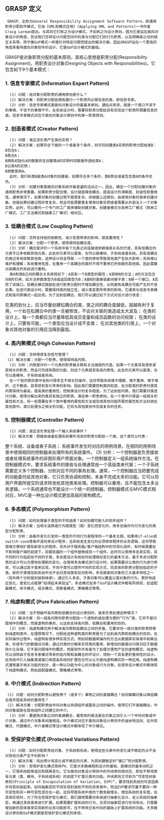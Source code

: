 ## GRASP 定义

```
 GRASP，全称为General Responsibility Assignment Software Pattern，即通用职责分配软件模式，它由《UML和模式应用》(Applying UML and Patterns)一书作者Craig Larman提出。与其将它们称之为设计模式，不如称之为设计原则，因为它是站在面向对象设计的角度，告诉我们怎样设计问题空间中的类与分配它们的行为职责，以及明确类之间的相互关系等，而不像GoF模式一样是针对特定问题而提出的解决方案。因此GRASP站在一个更高的角度来看待面向对象软件的设计，它是GoF设计模式的基础。
```

GRASP是对象职责分配的基本原则，其核心思想是职责分配(Responsibility Assignment)，用职责设计对象(Designing Objects with Responsibilities)。它包含如下9个基本模式：
 
###      1. 信息专家模式 (Information Expert Pattern)

      (1) 问题：给对象分配职责的通用原则是什么？
      (2) 解决方案：将职责分配给拥有履行一个职责所必需信息的类，即信息专家。
      (3) 分析：信息专家模式是面向对象设计的最基本原则。通俗点来讲，就是一个类只干该干的事情，不该干的事情不干。在系统设计时，需要将职责分配给具有实现这个职责所需要信息的类。信息专家模式对应于面向对象设计原则中的单一职责原则。
 
###      2. 创造者模式 (Creator Pattern)

      (1) 问题：谁应该负责产生类的实例？
      (2) 解决方案：如果符合下面的一个或者多个条件，则可将创建类A实例的职责分配给类B：
	B包含A；
	B聚合A；
	B拥有初始化A的数据并在创建类A的实例时将数据传递给类A；
	B记录A的实例；
	B频繁使用A。
      此时，我们称类B是类A对象的创建者。如果符合多个条件，类B聚合或者包含类A的条件优先。
      (3) 分析：创建对象是面向对象系统中最普遍的活动之一，因此，确定一个分配创建对象的通用职责非常重要。如果职责分配合理，设计就能降低耦合，提高设计的清晰度、封装性和重用性。通常情况下，如果对象的创建过程不是很复杂，则根据上述原则，由使用对象的类来创建对象。但是如果创建过程非常复杂，而且可能需要重复使用对象实例或者需要从外部注入一个对象实例，此时，可以委托一个专门的工厂类来辅助创建对象。创建者模式与各种工厂模式（简单工厂模式、工厂方法模式和抽象工厂模式）相对应。
 
###      3. 低耦合模式 (Low Coupling Pattern)

      (1) 问题：怎样支持低的依赖性，减少变更带来的影响，提高重用性？
      (2) 解决方案：分配一个职责，使得保持低耦合度。
      (3) 分析：耦合是评价一个系统中各个元素之间连接或依赖强弱关系的尺度，具有低耦合的元素不过多依赖其他元素。此处的元素可以是类，也可以是模块、子系统或者系统。具有高耦合的类过多地依赖其他类，这种设计将会导致：一个类的修改导致其他类产生较大影响；系统难以维护和理解；系统重用性差，在重用一个高耦合的类时不得不重用它所依赖的其他类。因此需要对高耦合的系统进行重构。
      类A和类B之间的耦合关系体现如下：A具有一个B类型的属性；A调用B的方法；A的方法包含对B的引用，如方法参数类型为B或返回类型为B；A是B的直接或者间接子类；B是一个接口，A实现了该接口。低耦合模式鼓励在进行职责分配时不增加耦合性，从而避免高耦合可能产生的不良后果。在进行类设计时，需要保持类的独立性，减少类变更所带来的影响，它通常与信息专家模式和高内聚模式一起出现。为了达到低耦合，我们可以通过如下方式对设计进行改进：
在类的划分上，应当尽量创建松耦合的类，类之间的耦合度越低，就越有利于复用，一个处在松耦合中的类一旦被修改，不会对关联的类造成太大波及；
在类的设计上，每一个类都应当尽量降低其成员变量和成员函数的访问权限；
在类的设计上，只要有可能，一个类型应当设计成不变类；
在对其他类的引用上，一个对象对其他对象的引用应当降到最低。

###      4. 高内聚模式 (High Cohesion Pattern)

      (1) 问题：怎样使得复杂性可管理？
     (2) 解决方案：分配一个职责，使得保持高内聚。
      (3) 分析：内聚是评价一个元素的职责被关联和关注强弱的尺度。如果一个元素具有很多紧密相关的职责，而且只完成有限的功能，则这个元素就具有高内聚性。此处的元素可以是类，也可以是模块、子系统或者系统。
      在一个低内聚的类中会执行很多互不相关的操作，这将导致系统难于理解、难于重用、难于维护、过于脆弱，容易受到变化带来的影响。因此我们需要控制类的粒度，在分配类的职责时使其内聚保持为最高，提高类的重用性，控制类设计的复杂程度。为了达到低内聚，我们需要对类进行分解，使得分解出来的类具有独立的职责，满足单一职责原则。在一个类中只保留一组相关的属性和方法，将一些需要在多个类中重用的属性和方法或完成其他功能所需的属性和方法封装在其他类中。类只处理与之相关的功能，它将与其他类协作完成复杂的任务。
 
###      5. 控制器模式 (Controller Pattern)

      (1) 问题：谁应该负责处理一个输入系统事件？
      (2) 解决方案：把接收或者处理系统事件消息的职责分配给一个类。这个类可以代表：
整个系统、设备或者子系统；
系统事件发生时对应的用例场景，在相同的用例场景中使用相同的控制器来处理所有的系统事件。
      (3) 分析：一个控制器是负责接收或者处理系统事件的非图形用户界面对象。一个控制器定义一组系统操作方法。在控制器模式中，要求系统事件的接收与处理通常由一个高级类来代替；一个子系统需要定义多个控制器，分别对应不同的事务处理。通常，一个控制器应当把要完成的功能委托给其他对象，它只负责协调和控制，本身不完成太多的功能。它可以将用户界面所提交的请求转发给其他类来处理，控制器可以重用，且不能包含太多业务逻辑，一个系统通常也不能设计一个统一的控制器。控制器模式与MVC模式相对应，MVC是一种比设计模式更加高级的架构模式。  
 
###      6. 多态模式 (Polymorphism Pattern)

      (1) 问题：如何处理基于类型的不同选择？如何创建可嵌入的软件组件？
      (2) 解决方案：当相关选择或行为随类型（类）变化而变化时，用多态操作为行为变化的类型分配职责。
      (3) 分析：由条件变化引发同一类型的不同行为是程序的一个基本主题。如果用if-else或switch-case等条件语句来设计程序，当系统发生变化时必须修改程序的业务逻辑，这将导致很难方便地扩展有新变化的程序。另外对于服务器/客户端结构中的可视化组件，有时候需要在不影响客户端的前提下，将服务器的一个组件替换成另一个组件。此时可以使用多态来实现，将不同的行为指定给不同的子类，多态是设计系统如何处理相似变化的基本方法，基于多态分配职责的设计可以方便地处理新的变化。在使用多态模式进行设计时，如果需要对父类的行为进行修改，可以通过其子类来实现，不同子类可以提供不同的实现方式，将具体的职责分配给指定的子类。新的子类增加到系统中也不会对其他类有任何影响，多态是面向对象的三大基本特性之一（另外两个分别是封装和继承），通过引入多态，子类对象可以覆盖父类对象的行为，更好地适应变化，使变化点能够“经得起未来验证”。多态模式在多个GoF设计模式中都有所体现，如适配器模式、命令模式、组合模式、观察者模式、策略模式等等。
 
###      7. 纯虚构模式 (Pure Fabrication Pattern)

      (1) 问题：当不想破坏高内聚和低耦合的设计原则时，谁来负责处理这种情况？
      (2) 解决方案：将一组高内聚的职责分配给一个虚构的或处理方便的“行为”类，它并不是问题域中的概念，而是虚构的事务，以达到支持高内聚、低耦合和重用的目的。
      (3) 分析：纯虚构模式用于解决高内聚和低耦合之间的矛盾，它要求将一部分类的职责转移到纯虚构类中，在理想情况下，分配给这种虚构类的职责是为了达到高内聚和低耦合的目的。在实际操作过程中，纯虚构有很多种实现方式，例如将数据库操作的方法从数据库实体类中剥离出来，形成专门的数据访问类，通过对类的分解来实现类的重用，新增加的数据访问类对应于数据持久化存储，它不是问题域中的概念，而是软件开发者为了处理方便而产生的虚构概念。纯虚构可以消除由于信息专家模式带来的低内聚和高耦合的坏设计，得到一个具有更好重用性的设计。在系统中引入抽象类或接口来提高系统的扩展性也可以认为是纯虚构模式的一种应用。纯虚构模式通常基于相关功能的划分，是一种以功能为中心的对象或行为对象。在很多设计模式中都体现了纯虚构模式，例如适配器模式、策略模式等等。
 
###      8. 中介模式 (Indirection Pattern)

     (1) 问题：如何分配职责以避免两个（或多个）事物之间的直接耦合？如何解耦对象以降低耦合度并提高系统的重用性？
     (2) 解决方案：分配职责给中间对象以协调组件或服务之间的操作，使得它们不直接耦合。中间对象就是在其他组件之间建立的中介。
      (3) 分析：要避免对象之间的直接耦合，最常用的做法是在对象之间引入一个中间对象或中介对象，通过中介对象来间接相连。中介模式对应于面向对象设计原则中的迪米特法则，在外观模式、代理模式、中介者模式等设计模式中都体现了中介模式。
 
###      9. 受保护变化模式 (Protected Variations Pattern)

      (1) 问题：如何分配职责给对象、子系统和系统，使得这些元素中的变化或不稳定的点不会对其他元素产生不利影响？
      (2) 解决方案：找出预计有变化或不稳定的元素，为其创建稳定的“接口”而分配职责。
      (3) 分析：受保护变化模式简称PV，它是大多数编程和设计的基础，是模式的基本动机之一，它使系统能够适应和隔离变化。它与面向对象设计原则中的开闭原则相对应，即在不修改原有元素（类、模块、子系统或系统）的前提下扩展元素的功能。开闭原则又可称为“可变性封装原则(Principle of Encapsulation of Variation, EVP)”，要求找到系统的可变因素并将其封装起来。如将抽象层的不同实现封装到不同的具体类中，而且EVP要求尽量不要将一种可变性和另一种可变性混合在一起，这将导致系统中类的个数急剧增长，增加系统的复杂度。在具体实现时，为了符合受保护变化模式，我们通常需要对系统进行抽象化设计，定义系统的抽象层，再通过具体类来进行扩展。如果需要扩展系统的行为，无须对抽象层进行任何改动，只需要增加新的具体类来实现新的业务功能即可，在不修改已有代码的基础上扩展系统的功能。大多数设计原则和GoF模式都是受保护变化模式的体现。
